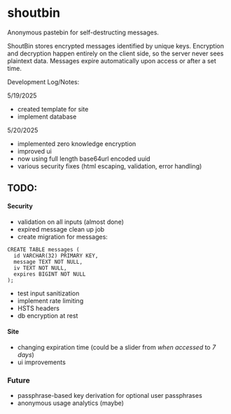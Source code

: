 # shoutbin
Anonymous pastebin for self-destructing messages.

ShoutBin stores encrypted messages identified by unique keys. Encryption and decryption happen entirely on the client side, so the server never sees plaintext data. Messages expire automatically upon access or after a set time.

Development Log/Notes:

5/19/2025
- created template for site
- implement database

5/20/2025
- implemented zero knowledge encryption
- improved ui
- now using full length base64url encoded uuid
- various security fixes (html escaping, validation, error handling)


## TODO:

#### Security
- validation on all inputs (almost done)
- expired message clean up job
- create migration for messages:
```
CREATE TABLE messages (
  id VARCHAR(32) PRIMARY KEY,
  message TEXT NOT NULL,
  iv TEXT NOT NULL,
  expires BIGINT NOT NULL
);
```
- test input sanitization
- implement rate limiting
- HSTS headers
- db encryption at rest

#### Site
- changing expiration time (could be a slider from *when accessed* to *7 days*)
- ui improvements

### Future
- passphrase-based key derivation for optional user passphrases
- anonymous usage analytics (maybe)
